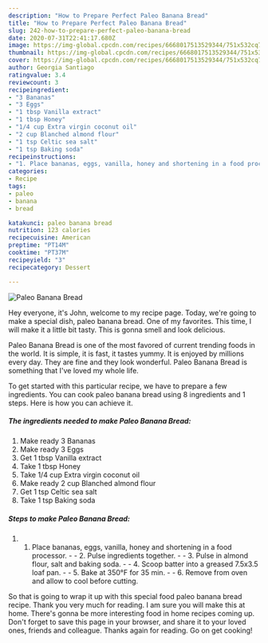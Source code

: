 ```yaml
---
description: "How to Prepare Perfect Paleo Banana Bread"
title: "How to Prepare Perfect Paleo Banana Bread"
slug: 242-how-to-prepare-perfect-paleo-banana-bread
date: 2020-07-31T22:41:17.680Z
image: https://img-global.cpcdn.com/recipes/6668017513529344/751x532cq70/paleo-banana-bread-recipe-main-photo.jpg
thumbnail: https://img-global.cpcdn.com/recipes/6668017513529344/751x532cq70/paleo-banana-bread-recipe-main-photo.jpg
cover: https://img-global.cpcdn.com/recipes/6668017513529344/751x532cq70/paleo-banana-bread-recipe-main-photo.jpg
author: Georgia Santiago
ratingvalue: 3.4
reviewcount: 3
recipeingredient:
- "3 Bananas"
- "3 Eggs"
- "1 tbsp Vanilla extract"
- "1 tbsp Honey"
- "1/4 cup Extra virgin coconut oil"
- "2 cup Blanched almond flour"
- "1 tsp Celtic sea salt"
- "1 tsp Baking soda"
recipeinstructions:
- "1. Place bananas, eggs, vanilla, honey and shortening in a food processor.  2. Pulse ingredients together.  3. Pulse in almond flour, salt and baking soda.  4. Scoop batter into a greased 7.5x3.5 loaf pan.  5. Bake at 350°F for 35 min.  6. Remove from oven and allow to cool before cutting."
categories:
- Recipe
tags:
- paleo
- banana
- bread

katakunci: paleo banana bread 
nutrition: 123 calories
recipecuisine: American
preptime: "PT14M"
cooktime: "PT37M"
recipeyield: "3"
recipecategory: Dessert

---
```



![Paleo Banana Bread](https://img-global.cpcdn.com/recipes/6668017513529344/751x532cq70/paleo-banana-bread-recipe-main-photo.jpg)

Hey everyone, it's John, welcome to my recipe page. Today, we're going to make a special dish, paleo banana bread. One of my favorites. This time, I will make it a little bit tasty. This is gonna smell and look delicious.

Paleo Banana Bread is one of the most favored of current trending foods in the world. It is simple, it is fast, it tastes yummy. It is enjoyed by millions every day. They are fine and they look wonderful. Paleo Banana Bread is something that I've loved my whole life.




To get started with this particular recipe, we have to prepare a few ingredients. You can cook paleo banana bread using 8 ingredients and 1 steps. Here is how you can achieve it.

##### The ingredients needed to make Paleo Banana Bread:

1. Make ready 3 Bananas
1. Make ready 3 Eggs
1. Get 1 tbsp Vanilla extract
1. Take 1 tbsp Honey
1. Take 1/4 cup Extra virgin coconut oil
1. Make ready 2 cup Blanched almond flour
1. Get 1 tsp Celtic sea salt
1. Take 1 tsp Baking soda




##### Steps to make Paleo Banana Bread:

1. 1. Place bananas, eggs, vanilla, honey and shortening in a food processor. -  - 2. Pulse ingredients together. -  - 3. Pulse in almond flour, salt and baking soda. -  - 4. Scoop batter into a greased 7.5x3.5 loaf pan. -  - 5. Bake at 350°F for 35 min. -  - 6. Remove from oven and allow to cool before cutting.




So that is going to wrap it up with this special food paleo banana bread recipe. Thank you very much for reading. I am sure you will make this at home. There's gonna be more interesting food in home recipes coming up. Don't forget to save this page in your browser, and share it to your loved ones, friends and colleague. Thanks again for reading. Go on get cooking!
